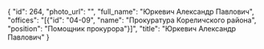 {
    "id": 264,
    "photo_url": "",
    "full_name": "Юркевич Александр Павлович",
    "offices": "[{\"id\": \"04-09\", \"name\": \"Прокуратура Кореличского района\", \"position\": \"Помощник прокурора\"}]",
    "title": "Юркевич Александр Павлович"
}